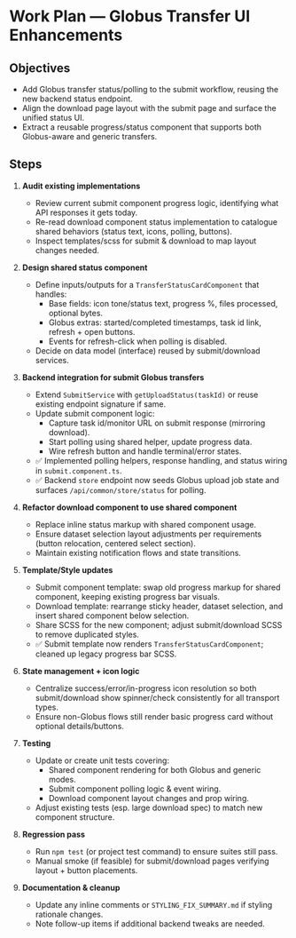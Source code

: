 # Work Plan — Globus Transfer UI Enhancements

## Objectives

- Add Globus transfer status/polling to the submit workflow, reusing the new backend status endpoint.
- Align the download page layout with the submit page and surface the unified status UI.
- Extract a reusable progress/status component that supports both Globus-aware and generic transfers.

## Steps

1. **Audit existing implementations**
   - Review current submit component progress logic, identifying what API responses it gets today.
   - Re-read download component status implementation to catalogue shared behaviors (status text, icons, polling, buttons).
   - Inspect templates/scss for submit & download to map layout changes needed.

2. **Design shared status component**
   - Define inputs/outputs for a `TransferStatusCardComponent` that handles:
     - Base fields: icon tone/status text, progress %, files processed, optional bytes.
     - Globus extras: started/completed timestamps, task id link, refresh + open buttons.
     - Events for refresh-click when polling is disabled.
   - Decide on data model (interface) reused by submit/download services.

3. **Backend integration for submit Globus transfers**
   - Extend `SubmitService` with `getUploadStatus(taskId)` or reuse existing endpoint signature if same.
   - Update submit component logic:
     - Capture task id/monitor URL on submit response (mirroring download).
     - Start polling using shared helper, update progress data.
     - Wire refresh button and handle terminal/error states.
   - ✅ Implemented polling helpers, response handling, and status wiring in `submit.component.ts`.
   - ✅ Backend `store` endpoint now seeds Globus upload job state and surfaces `/api/common/store/status` for polling.

4. **Refactor download component to use shared component**
   - Replace inline status markup with shared component usage.
   - Ensure dataset selection layout adjustments per requirements (button relocation, centered select section).
   - Maintain existing notification flows and state transitions.

5. **Template/Style updates**
   - Submit component template: swap old progress markup for shared component, keeping existing progress bar visuals.
   - Download template: rearrange sticky header, dataset selection, and insert shared component below selection.
   - Share SCSS for the new component; adjust submit/download SCSS to remove duplicated styles.
   - ✅ Submit template now renders `TransferStatusCardComponent`; cleaned up legacy progress bar SCSS.

6. **State management + icon logic**
   - Centralize success/error/in-progress icon resolution so both submit/download show spinner/check consistently for all transport types.
   - Ensure non-Globus flows still render basic progress card without optional details/buttons.

7. **Testing**
   - Update or create unit tests covering:
     - Shared component rendering for both Globus and generic modes.
     - Submit component polling logic & event wiring.
     - Download component layout changes and prop wiring.
   - Adjust existing tests (esp. large download spec) to match new component structure.

8. **Regression pass**
   - Run `npm test` (or project test command) to ensure suites still pass.
   - Manual smoke (if feasible) for submit/download pages verifying layout + button placements.

9. **Documentation & cleanup**
   - Update any inline comments or `STYLING_FIX_SUMMARY.md` if styling rationale changes.
   - Note follow-up items if additional backend tweaks are needed.
